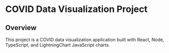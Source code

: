 # COVID Data Visualization Project

## Overview

This project is a COVID data visualization application built with React, Node, TypeScript, and LightningChart JavaScript charts.
